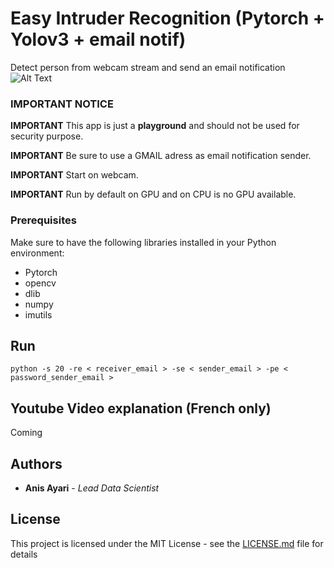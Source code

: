 # Easy Intruder Recognition (Pytorch + Yolov3 + email notif)

Detect person from webcam stream and send an email notification
![Alt Text](readme.gif)

### IMPORTANT NOTICE
**IMPORTANT** This app is just a **playground** and should not be used for security purpose.

**IMPORTANT** Be sure to use a GMAIL adress as email notification sender.

**IMPORTANT** Start on webcam.

**IMPORTANT** Run by default on GPU and on CPU is no GPU available.

### Prerequisites

Make sure to have the following libraries installed in your Python environment:

- Pytorch
- opencv
- dlib
- numpy
- imutils


## Run
```
python -s 20 -re < receiver_email > -se < sender_email > -pe < password_sender_email >
```
## Youtube Video explanation (French only)
 Coming

## Authors

* **Anis Ayari** - *Lead Data Scientist* 

## License

This project is licensed under the MIT License - see the [LICENSE.md](LICENSE.md) file for details